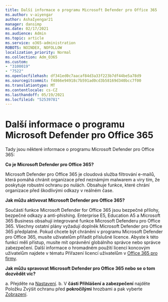 ```yaml
---
title: Další informace o programu Microsoft Defender pro Office 365
ms.author: v-aiyengar
author: AshaIyengar21
manager: dansimp
ms.date: 02/17/2021
ms.audience: Admin
ms.topic: article
ms.service: o365-administration
ROBOTS: NOINDEX, NOFOLLOW
localization_priority: Normal
ms.collection: Adm_O365
ms.custom:
- "3100019"
- "7522"
ms.openlocfilehash: df341ed0c7aacaf84d3a33f223b7df44be5a78d9
ms.sourcegitcommit: f4866e94918c7b591ad0cd3b58169d340bcc7f00
ms.translationtype: MT
ms.contentlocale: cs-CZ
ms.lasthandoff: 05/19/2021
ms.locfileid: "52539781"
---
```

# <a name="learn-about-microsoft-defender-for-office-365"></a>Další informace o programu Microsoft Defender pro Office 365

Tady jsou některé informace o programu Microsoft Defender pro Office 365:

**Co je Microsoft Defender pro Office 365?**

Microsoft Defender pro Office 365 je cloudová služba filtrování e-mailů, která pomáhá chránit organizace před neznámým malwarem a viry tím, že poskytuje robustní ochranu po nulách. Obsahuje funkce, které chrání organizace před škodlivými odkazy v reálném čase.

**Jak můžu aktivovat Microsoft Defender pro Office 365?**

Součástí funkce Microsoft Defender for Office 365 jsou bezpečné přílohy, bezpečné odkazy a anti-phishing. Enterprise E5, Education A5 a Microsoft 365 Business obsahují integrované funkce Microsoft Defenderu pro Office 365. Všechny ostatní plány vyžadují doplněk Microsoft Defender pro Office 365 předplatné. Pokud chcete být chráněni v programu Microsoft Defender pro Office 365, musíte uživatelům přiřadit příslušné licence. Abyste k této funkci měli přístup, musíte mít oprávnění globálního správce nebo správce zabezpečení. Další informace o hromadném použití licencí koncovým uživatelům najdete v tématu Přiřazení licencí uživatelům v [Office 365 pro firmy](https://go.microsoft.com/fwlink/?linkid=2093435).

**Jak můžu spravovat Microsoft Defender pro Office 365 nebo se o tom dozvědět víc?**

a. Přejděte na [Nastavení](https://go.microsoft.com/fwlink/p/?linkid=2075721).
b. V **části Přihlášení a zabezpečení** najděte Položku Zvýšit ochranu před **pokročilými** hrozbami a pak vyberte [Zobrazení](https://go.microsoft.com/fwlink/?linkid=2109302).
